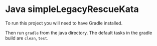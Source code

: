 # Java simpleLegacyRescueKata

To run this project you will need to have Gradle installed.

Then run `gradle` from the java directory. The default tasks in the gradle build are `clean`, `test`.
